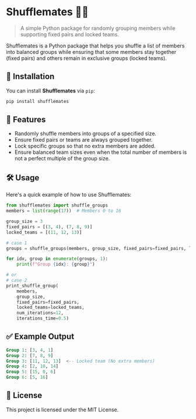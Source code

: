 # Shufflemates 🎲✨
> A simple Python package for randomly grouping members while supporting fixed pairs and locked teams.

Shufflemates is a Python package that helps you shuffle a list of members into balanced groups while ensuring that some members stay together (fixed pairs) and others remain in exclusive groups (locked teams).

## 🚀 Installation
You can install **Shufflemates** via `pip`:
```sh
pip install shufflemates
```

## 🎯 Features
- Randomly shuffle members into groups of a specified size.
- Ensure fixed pairs or teams are always grouped together.
- Lock specific groups so that no extra members are added.
- Ensure balanced team sizes even when the total number of members is not a perfect multiple of the group size.

## 🛠️ Usage
Here's a quick example of how to use Shufflemates:

```python
from shufflemates import shuffle_groups
members = list(range(17))  # Members 0 to 16

group_size = 3
fixed_pairs = [(3, 4), (7, 8, 9)]
locked_teams = [(11, 12, 13)]

# case 1
groups = shuffle_groups(members, group_size, fixed_pairs=fixed_pairs, locked_teams=locked_teams)

for idx, group in enumerate(groups, 1):
    print(f"Group {idx}: {group}")

# or 
# case 2
print_shuffle_group(
    members,
    group_size,
    fixed_pairs=fixed_pairs,
    locked_teams=locked_teams,
    num_iterations=12,
    iterations_time=0.5)
```

## ✅ Example Output
```sql
Group 1: [3, 4, 1]
Group 2: [7, 8, 9]
Group 3: [11, 12, 13]  <-- Locked team (No extra members)
Group 4: [2, 10, 14]
Group 5: [15, 0, 6]
Group 6: [5, 16]
```
 
## 📜 License
This project is licensed under the MIT License.

